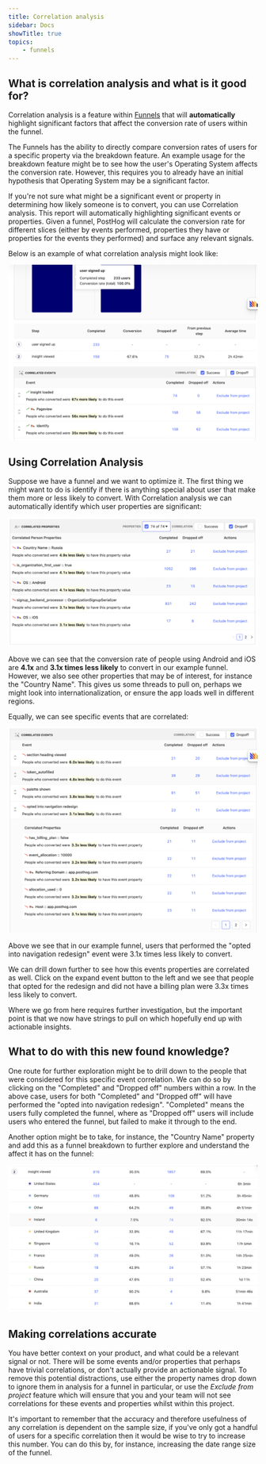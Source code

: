 ```yaml
---
title: Correlation analysis 
sidebar: Docs 
showTitle: true
topics:
    - funnels
---
```


## What is correlation analysis and what is it good for?

Correlation analysis is a feature within [Funnels](/docs/user-guides/funnels) that will **automatically** highlight
significant factors that affect the conversion rate of users within the funnel.

The Funnels has the ability to directly compare conversion rates of users for a specific property via the breakdown feature. An example usage for the breakdown feature might be to see how the user's Operating System affects the
conversion rate. However, this requires you to already have an initial hypothesis that Operating System may be a significant factor.

If you're not sure what might be a significant event or property in determining how likely someone is to convert, you can use Correlation analysis. This report will automatically highlighting significant events or properties. Given a
funnel, PostHog will calculate the conversion rate for different slices (either by events performed, properties they have or properties for the events they performed) and surface any relevant signals.

Below is an example of what correlation analysis might look like:

![Correlation analysis](../../images/docs/user-guides/funnel-correlation-analysis.png)

## Using Correlation Analysis

Suppose we have a funnel and we want to optimize it. The first thing we might want to do is identify if there is anything special about user that make them more or less likely to convert. With Correlation analysis we can automatically identify which user properties are significant:

![Person property correlations](../../images/docs/user-guides/funnel-correlation-user-properties.png)

Above we can see that the conversion rate of people using Android and iOS are **4.1x** and **3.1x times less likely** to convert in our example funnel. However, we also see other properties that may be of interest, for instance the "Country
Name". This gives us some threads to pull on, perhaps we might look into internationalization, or ensure the app loads well in different regions.

Equally, we can see specific events that are correlated:

![Event property correlations](../../images/docs/user-guides/funnel-correlation-event-properties.png)

Above we see that in our example funnel, users that performed the "opted into navigation redesign" event were 3.1x times less likely to convert. 

We can drill down further to see how this events properties are correlated as well. Click on the expand event button to the left and we see that people that opted for the redesign and did not have a billing plan were 3.3x times less likely to convert.

Where we go from here requires further investigation, but the important point is that we now have strings to pull on which hopefully end up with actionable insights.

## What to do with this new found knowledge?

One route for further exploration might be to drill down to the people that were considered for this specific event correlation. We can do so by clicking on the "Completed" and "Dropped off" numbers within a row. In the above case, users for both "Completed" and "Dropped off" will have performed the "opted into navigation redesign". "Completed" means the users fully completed the funnel, where as "Dropped off" users will include users who entered the funnel, but failed to make it through to the end.

Another option might be to take, for instance, the "Country Name" property and add this as a funnel breakdown to further explore and understand the affect it has on the funnel:

![Breakdown by country](../../images/docs/user-guides/funnel-correlation-analysis-country.png)


## Making correlations accurate

You have better context on your product, and what could be a relevant signal or not. There will be some events and/or properties that perhaps have trivial correlations, or don't actually provide an actionable signal. To remove this
potential distractions, use either the property names drop down to ignore them in analysis for a funnel in particular, or use the _Exclude from project_ feature which will ensure that you and your team will not see correlations for these events and properties whilst within this project.

It's important to remember that the accuracy and therefore usefulness of any correlation is dependent on the sample size, if you've only got a handful of users for a specific correlation then it would be wise to try to increase this number. You can do this by, for instance, increasing the date range size of the funnel.
